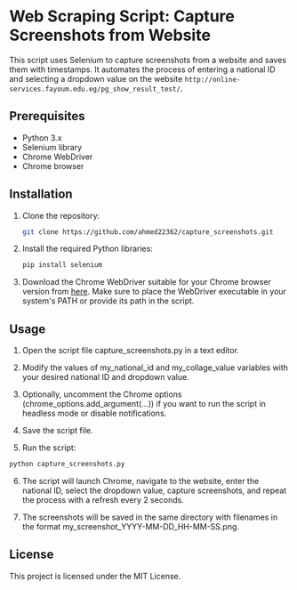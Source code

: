 # Web Scraping Script: Capture Screenshots from Website

This script uses Selenium to capture screenshots from a website and saves them with timestamps. It automates the process of entering a national ID and selecting a dropdown value on the website `http://online-services.fayoum.edu.eg/pg_show_result_test/`.

## Prerequisites

- Python 3.x
- Selenium library
- Chrome WebDriver
- Chrome browser

## Installation

1. Clone the repository:

   ```bash
   git clone https://github.com/ahmed22362/capture_screenshots.git
   ```

2. Install the required Python libraries:
   ```bash
   pip install selenium
   ```
3. Download the Chrome WebDriver suitable for your Chrome browser version from [here](<(https://link-url-here.org)>). Make sure to place the WebDriver executable in your system's PATH or provide its path in the script.

## Usage

1. Open the script file capture_screenshots.py in a text editor.

2. Modify the values of my_national_id and my_collage_value variables with your desired national ID and dropdown value.

3. Optionally, uncomment the Chrome options (chrome_options.add_argument(...)) if you want to run the script in headless mode or disable notifications.

4. Save the script file.

5. Run the script:

```bash
python capture_screenshots.py
```

6. The script will launch Chrome, navigate to the website, enter the national ID, select the dropdown value, capture screenshots, and repeat the process with a refresh every 2 seconds.

7. The screenshots will be saved in the same directory with filenames in the format my_screenshot_YYYY-MM-DD_HH-MM-SS.png.

## License

This project is licensed under the MIT License.
